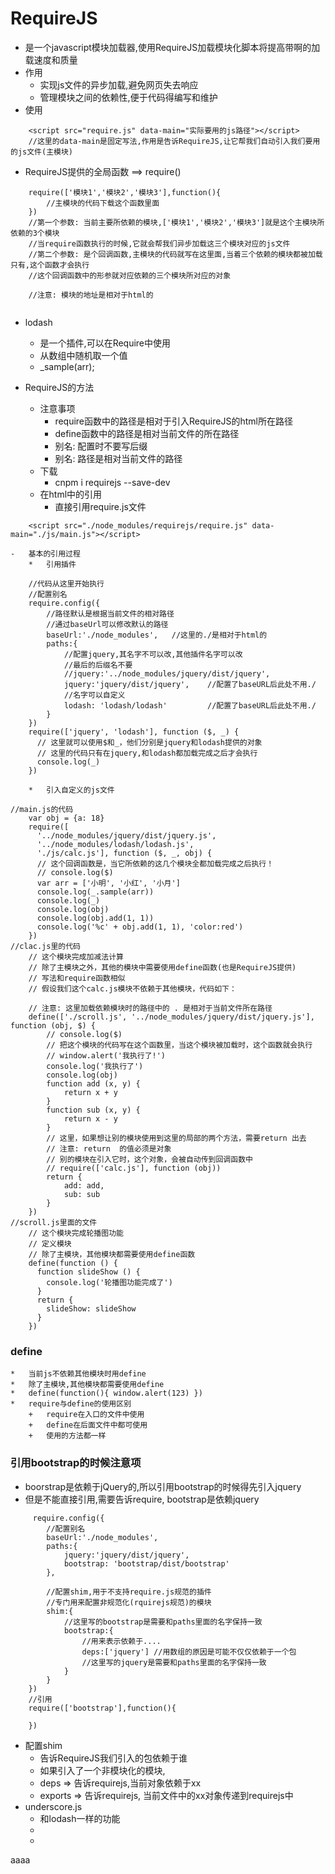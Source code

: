 # RequireJS
-   是一个javascript模块加载器,使用RequireJS加载模块化脚本将提高带啊的加载速度和质量
-   作用
    *   实现js文件的异步加载,避免网页失去响应
    *   管理模块之间的依赖性,便于代码得编写和维护
-   使用
```
    <script src="require.js" data-main="实际要用的js路径"></script>
    //这里的data-main是固定写法,作用是告诉RequireJS,让它帮我们自动引入我们要用的js文件(主模块)
```
-   RequireJS提供的全局函数 ==> require()
```
    require(['模块1','模块2','模块3'],function(){
        //主模块的代码下载这个函数里面
    })
    //第一个参数: 当前主要所依赖的模块,['模块1','模块2','模块3']就是这个主模块所依赖的3个模块
    //当require函数执行的时候,它就会帮我们异步加载这三个模块对应的js文件
    //第二个参数: 是个回调函数,主模块的代码就写在这里面,当着三个依赖的模块都被加载只有,这个函数才会执行
    //这个回调函数中的形参就对应依赖的三个模块所对应的对象
    
    //注意: 模块的地址是相对于html的
    
```
-   lodash
    *   是一个插件,可以在Require中使用
    *   从数组中随机取一个值
    *   _sample(arr);

-   RequireJS的方法
    -   注意事项
        *   require函数中的路径是相对于引入RequireJS的html所在路径
        *   define函数中的路径是相对当前文件的所在路径
        *   别名: 配置时不要写后缀
        *   别名: 路径是相对当前文件的路径
    -   下载
        *   cnpm i requirejs --save-dev
    -   在html中的引用
        *   直接引用require.js文件
```
    <script src="./node_modules/requirejs/require.js" data-main="./js/main.js"></script>
```
    -   基本的引用过程
        *   引用插件
```
    //代码从这里开始执行
    //配置别名
    require.config({
        //路径默认是根据当前文件的相对路径
        //通过baseUrl可以修改默认的路径
        baseUrl:'./node_modules',   //这里的./是相对于html的
        paths:{
            //配置jquery,其名字不可以改,其他插件名字可以改
            //最后的后缀名不要
            //jquery:'../node_modules/jquery/dist/jquery',
            jquery:'jquery/dist/jquery',    //配置了baseURL后此处不用./
            //名字可以自定义
            lodash: 'lodash/lodash'         //配置了baseURL后此处不用./
        }
    })
    require(['jquery', 'lodash'], function ($, _) {
      // 这里就可以使用$和_，他们分别是jquery和lodash提供的对象
      // 这里的代码只有在jquery,和lodash都加载完成之后才会执行
      console.log(_)
    })
```
        *   引入自定义的js文件
```
//main.js的代码
    var obj = {a: 18}
    require([
      '../node_modules/jquery/dist/jquery.js',
      '../node_modules/lodash/lodash.js',
      './js/calc.js'], function ($, _, obj) {
      // 这个回调函数是，当它所依赖的这几个模块全都加载完成之后执行！
      // console.log($)
      var arr = ['小明', '小红', '小月']
      console.log(_.sample(arr))
      console.log(_)
      console.log(obj)
      console.log(obj.add(1, 1))
      console.log('%c' + obj.add(1, 1), 'color:red')
    })
//clac.js里的代码
    // 这个模块完成加减法计算
    // 除了主模块之外，其他的模块中需要使用define函数(也是RequireJS提供)
    // 写法和require函数相似
    // 假设我们这个calc.js模块不依赖于其他模块，代码如下：
    
    // 注意: 这里加载依赖模块时的路径中的 . 是相对于当前文件所在路径
    define(['./scroll.js', '../node_modules/jquery/dist/jquery.js'], function (obj, $) {
        // console.log($)
        // 把这个模块的代码写在这个函数里，当这个模块被加载时，这个函数就会执行
        // window.alert('我执行了!')
        console.log('我执行了')
        console.log(obj)
        function add (x, y) {
            return x + y
        }
        function sub (x, y) {
            return x - y
        }
        // 这里，如果想让别的模块使用到这里的局部的两个方法，需要return 出去
        // 注意: return  的值必须是对象
        // 别的模块在引入它时，这个对象，会被自动传到回调函数中
        // require(['calc.js'], function (obj))
        return {
            add: add,
            sub: sub
        }
    })
//scroll.js里面的文件
    // 这个模块完成轮播图功能
    // 定义模块
    // 除了主模块，其他模块都需要使用define函数
    define(function () {
      function slideShow () {
        console.log('轮播图功能完成了')
      }
      return {
        slideShow: slideShow
      }
    })
```

### define
    *   当前js不依赖其他模块时用define
    *   除了主模块,其他模块都需要使用define
    *   define(function(){ window.alert(123) })
    *   require与define的使用区别
        +   require在入口的文件中使用
        +   define在后面文件中都可使用
        +   使用的方法都一样

### 引用bootstrap的时候注意项
-   boorstrap是依赖于jQuery的,所以引用bootstrap的时候得先引入jquery
-   但是不能直接引用,需要告诉require, bootstrap是依赖jquery
```
     require.config({
        //配置别名
        baseUrl:'./node_modules',
        paths:{
            jquery:'jquery/dist/jquery',   
            bootstrap: 'bootstrap/dist/bootstrap' 
        },
        
        //配置shim,用于不支持require.js规范的插件
        //专门用来配置非规范化(rquirejs规范)的模块
        shim:{
            //这里写的bootstrap是需要和paths里面的名字保持一致
            bootstrap:{
                //用来表示依赖于....
                deps:['jquery'] //用数组的原因是可能不仅仅依赖于一个包
                //这里写的jquery是需要和paths里面的名字保持一致
            }
        }
    })
    //引用
    require(['bootstrap'],function(){
        
    })
```
-   配置shim
    -   告诉RequireJS我们引入的包依赖于谁
    -   如果引入了一个非模块化的模块,
    -   deps => 告诉requirejs,当前对象依赖于xx
    -   exports => 告诉requirejs, 当前文件中的xx对象传递到requirejs中
-   underscore.js
    -   和lodash一样的功能
    -   
    -   
   aaaa
